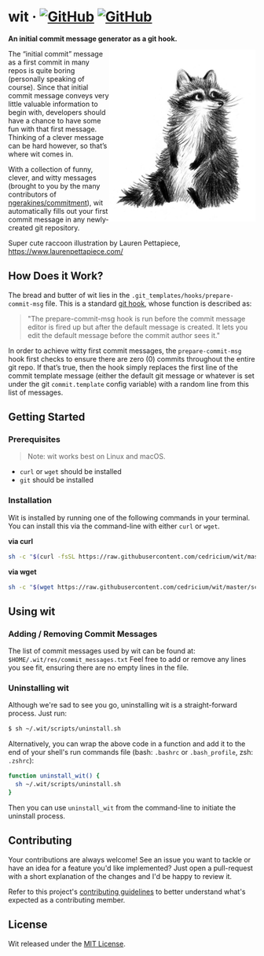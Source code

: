 # wit · [![GitHub](https://img.shields.io/badge/license-MIT-green.svg)](https://github.com/cedricium/wit/blob/master/LICENSE.md) [![GitHub](https://img.shields.io/badge/share-twitter-76abec.svg)](https://twitter.com/home?status=Stop%20using%20%22initial%20commit%22%20and%20have%20some%20fun%20with%20your%20first%20commit%20messages!%20%23wit%0A%0Ahttps%3A//github.com/cedricium/wit)

**An initial commit message generator as a git hook.**

<img src="res/raccoon.jpg" align="right" height="350px">

The “initial commit” message as a first commit in many repos is quite boring (personally speaking
of course). Since that initial commit message conveys very little valuable information to begin
with, developers should have a chance to have some fun with that first message. Thinking of a
clever message can be hard however, so that’s where wit comes in.

With a collection of funny, clever, and witty messages (brought to you
by the many contributors of [ngerakines/commitment](https://github.com/ngerakines/commitment)),
wit automatically fills out your first commit message in any newly-created git repository.

Super cute raccoon illustration by Lauren Pettapiece, https://www.laurenpettapiece.com/


## How Does it Work?

The bread and butter of wit lies in the `.git_templates/hooks/prepare-commit-msg` file. This is a
standard [git hook](https://git-scm.com/book/en/v2/Customizing-Git-Git-Hooks), whose function
is described as:

> "The prepare-commit-msg hook is run before the commit message editor is fired up but after
> the default message is created. It lets you edit the default message before the commit author sees it."

In order to achieve witty first commit messages, the `prepare-commit-msg` hook first checks to ensure
there are zero (0) commits throughout the entire git repo. If that’s true, then the hook simply
replaces the first line of the commit template message (either the default git message or whatever 
is set under the git `commit.template` config variable) with a random line from this list of messages.


## Getting Started

### Prerequisites

> Note: wit works best on Linux and macOS.

* `curl` or `wget` should be installed
* `git` should be installed

### Installation

Wit is installed by running one of the following commands in your terminal. You can install this via
the command-line with either `curl` or `wget`.

**via curl**

```sh
sh -c "$(curl -fsSL https://raw.githubusercontent.com/cedricium/wit/master/scripts/install.sh)"
```

**via wget**

```sh
sh -c "$(wget https://raw.githubusercontent.com/cedricium/wit/master/scripts/install.sh -O -)"
```


## Using wit

### Adding / Removing Commit Messages

The list of commit messages used by wit can be found at: `$HOME/.wit/res/commit_messages.txt`
Feel free to add or remove any lines you see fit, ensuring there are no empty lines in the file.

### Uninstalling wit

Although we're sad to see you go, uninstalling wit is a straight-forward process. Just run:

```sh
$ sh ~/.wit/scripts/uninstall.sh
```

Alternatively, you can wrap the above code in a function and add it to the end of your shell's
run commands file (bash: `.bashrc` or `.bash_profile`, zsh: `.zshrc`):

```sh
function uninstall_wit() {
  sh ~/.wit/scripts/uninstall.sh
}
```

Then you can use `uninstall_wit` from the command-line to initiate the uninstall process.

## Contributing

Your contributions are always welcome! See an issue you want to tackle or have an idea for a feature
you'd like implemented? Just open a pull-request with a short explanation of the changes and I'd be 
happy to review it.

Refer to this project's [contributing guidelines](CONTRIBUTING.md) to better understand what's
expected as a contributing member.


## License

Wit released under the [MIT License](LICENSE.md).
